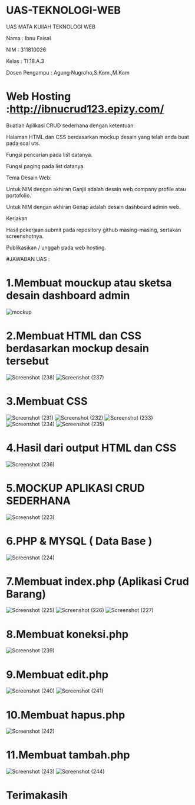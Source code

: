 # UAS-TEKNOLOGI-WEB
UAS MATA KUlIAH TEKNOLOGI WEB

Nama : Ibnu Faisal

NIM : 311810026

Kelas : TI.18.A.3

Dosen Pengampu : Agung Nugroho,S.Kom.,M.Kom

# Web Hosting :http://ibnucrud123.epizy.com/

Buatlah Aplikasi CRUD sederhana dengan ketentuan:

Halaman HTML dan CSS berdasarkan mockup desain yang telah anda buat pada soal uts.

Fungsi pencarian pada list datanya.

Fungsi paging pada list datanya.

Tema Desain Web:

Untuk NIM dengan akhiran Ganjil adalah desain web company profile atau portofolio.

Untuk NIM dengan akhiran Genap adalah desain dashboard admin web.

Kerjakan

Hasil pekerjaan submit pada repository github masing-masing, sertakan screenshotnya.

Publikasikan / unggah pada web hosting.

#JAWABAN UAS :

# 1.Membuat mouckup atau sketsa desain dashboard admin
![mockup](https://user-images.githubusercontent.com/46892500/87431468-e14e4180-c610-11ea-9ebd-86f78ab9a17f.jpg)

# 2.Membuat HTML dan CSS berdasarkan mockup desain tersebut
![Screenshot (238)](https://user-images.githubusercontent.com/46892500/87433449-85d18300-c613-11ea-8c59-8d90202855b4.png)
![Screenshot (237)](https://user-images.githubusercontent.com/46892500/87433459-879b4680-c613-11ea-819d-45fcba771df3.png)

# 3.Membuat CSS
![Screenshot (231)](https://user-images.githubusercontent.com/46892500/87432906-dc8a8d00-c612-11ea-8fe3-77b9ba006c3b.png)
![Screenshot (232)](https://user-images.githubusercontent.com/46892500/87432908-de545080-c612-11ea-92af-b5bcbbd762c0.png)
![Screenshot (233)](https://user-images.githubusercontent.com/46892500/87432911-deece700-c612-11ea-853d-aa9bc0a659fa.png)
![Screenshot (234)](https://user-images.githubusercontent.com/46892500/87432913-df857d80-c612-11ea-9aa8-70e98ed6f53a.png)
![Screenshot (235)](https://user-images.githubusercontent.com/46892500/87432915-e01e1400-c612-11ea-9e14-24de085dc053.png)

# 4.Hasil dari output HTML dan CSS
![Screenshot (236)](https://user-images.githubusercontent.com/46892500/87433292-56227b00-c613-11ea-8e34-ec49b46da12f.png)

# 5.MOCKUP APLIKASI CRUD SEDERHANA
![Screenshot (223)](https://user-images.githubusercontent.com/46892500/87433663-c9c48800-c613-11ea-81df-8a54d37b73ec.png)

# 6.PHP & MYSQL ( Data Base )
![Screenshot (224)](https://user-images.githubusercontent.com/46892500/87433768-e9f44700-c613-11ea-8229-5e5b69b34b3a.png)

# 7.Membuat index.php (Aplikasi Crud Barang)
![Screenshot (225)](https://user-images.githubusercontent.com/46892500/87434036-32136980-c614-11ea-82e4-83a7f0eb2eed.png)
![Screenshot (226)](https://user-images.githubusercontent.com/46892500/87434046-350e5a00-c614-11ea-82d2-9fdfa89f7fdc.png)
![Screenshot (227)](https://user-images.githubusercontent.com/46892500/87434051-363f8700-c614-11ea-837b-dd53caa662cd.png)

# 8.Membuat koneksi.php
![Screenshot (239)](https://user-images.githubusercontent.com/46892500/87434351-8e768900-c614-11ea-8e6b-87ec99f0a4fe.png)

# 9.Membuat edit.php
![Screenshot (240)](https://user-images.githubusercontent.com/46892500/87434615-e44b3100-c614-11ea-8bd6-f010f9c6a149.png)
![Screenshot (241)](https://user-images.githubusercontent.com/46892500/87434625-e614f480-c614-11ea-850a-dbf439edb0e6.png)

# 10.Membuat hapus.php
![Screenshot (242)](https://user-images.githubusercontent.com/46892500/87434902-3e4bf680-c615-11ea-87b6-ba3a4ea5e1e0.png)

# 11.Membuat tambah.php
![Screenshot (243)](https://user-images.githubusercontent.com/46892500/87435065-6d626800-c615-11ea-8d87-91e89933ca66.png)
![Screenshot (244)](https://user-images.githubusercontent.com/46892500/87435069-6f2c2b80-c615-11ea-9a33-a1849047fcb8.png)

# Terimakasih

